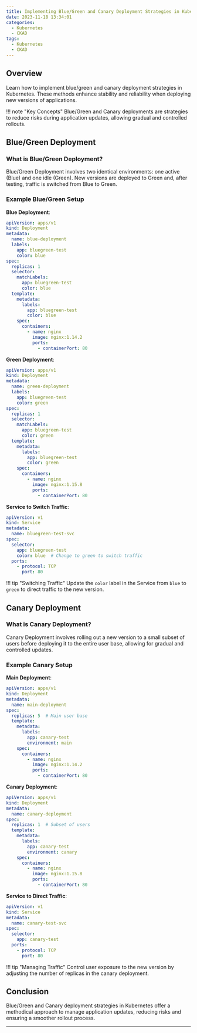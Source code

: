 ```yaml
---
title: Implementing Blue/Green and Canary Deployment Strategies in Kubernetes
date: 2023-11-18 13:34:01
categories: 
  - Kubernetes
  - CKAD
tags: 
  - Kubernetes
  - CKAD
---
```


## Overview

Learn how to implement blue/green and canary deployment strategies in Kubernetes. These methods enhance stability and reliability when deploying new versions of applications.

!!! note "Key Concepts"
    Blue/Green and Canary deployments are strategies to reduce risks during application updates, allowing gradual and controlled rollouts.

## Blue/Green Deployment

### What is Blue/Green Deployment?

Blue/Green Deployment involves two identical environments: one active (Blue) and one idle (Green). New versions are deployed to Green and, after testing, traffic is switched from Blue to Green.

### Example Blue/Green Setup

**Blue Deployment**:

```yaml
apiVersion: apps/v1
kind: Deployment
metadata:
  name: blue-deployment
  labels:
    app: bluegreen-test
    color: blue
spec:
  replicas: 1
  selector:
    matchLabels:
      app: bluegreen-test
      color: blue
  template:
    metadata:
      labels:
        app: bluegreen-test
        color: blue
    spec:
      containers:
        - name: nginx
          image: nginx:1.14.2
          ports:
            - containerPort: 80
```

**Green Deployment**:

```yaml
apiVersion: apps/v1
kind: Deployment
metadata:
  name: green-deployment
  labels:
    app: bluegreen-test
    color: green
spec:
  replicas: 1
  selector:
    matchLabels:
      app: bluegreen-test
      color: green
  template:
    metadata:
      labels:
        app: bluegreen-test
        color: green
    spec:
      containers:
        - name: nginx
          image: nginx:1.15.8
          ports:
            - containerPort: 80
```

**Service to Switch Traffic**:

```yaml
apiVersion: v1
kind: Service
metadata:
  name: bluegreen-test-svc
spec:
  selector:
    app: bluegreen-test
    color: blue  # Change to green to switch traffic
  ports:
    - protocol: TCP
      port: 80
```

!!! tip "Switching Traffic"
    Update the `color` label in the Service from `blue` to `green` to direct traffic to the new version.

## Canary Deployment

### What is Canary Deployment?

Canary Deployment involves rolling out a new version to a small subset of users before deploying it to the entire user base, allowing for gradual and controlled updates.

### Example Canary Setup

**Main Deployment**:

```yaml
apiVersion: apps/v1
kind: Deployment
metadata:
  name: main-deployment
spec:
  replicas: 5  # Main user base
  template:
    metadata:
      labels:
        app: canary-test
        environment: main
    spec:
      containers:
        - name: nginx
          image: nginx:1.14.2
          ports:
            - containerPort: 80
```

**Canary Deployment**:

```yaml
apiVersion: apps/v1
kind: Deployment
metadata:
  name: canary-deployment
spec:
  replicas: 1  # Subset of users
  template:
    metadata:
      labels:
        app: canary-test
        environment: canary
    spec:
      containers:
        - name: nginx
          image: nginx:1.15.8
          ports:
            - containerPort: 80
```

**Service to Direct Traffic**:

```yaml
apiVersion: v1
kind: Service
metadata:
  name: canary-test-svc
spec:
  selector:
    app: canary-test
  ports:
    - protocol: TCP
      port: 80
```

!!! tip "Managing Traffic"
    Control user exposure to the new version by adjusting the number of replicas in the canary deployment.

## Conclusion

Blue/Green and Canary deployment strategies in Kubernetes offer a methodical approach to manage application updates, reducing risks and ensuring a smoother rollout process.

---